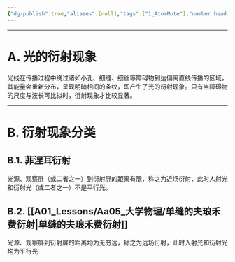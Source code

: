 ```yaml
---
{"dg-publish":true,"aliases":[null],"tags":["1_AtomNote"],"number headings":"auto, first-level 1, max 6, A.1.","Created-Date":"2023-05-11 10:26:09","Modified-Date":"2024-04-18 11:53:30","permalink":"/A01_Lessons/Aa05_大学物理/光的衍射/","dgPassFrontmatter":true}
---
```


---

# A. 光的衍射现象

光线在传播过程中绕过诸如小孔、细缝、细丝等障碍物到达偏离直线传播的区域，其能量会重新分布，呈现明暗相间的条纹，即产生了光的衍射现象。只有当障碍物的尺度与波长可比拟时，衍射现象才比较显著。



---

# B. 衍射现象分类

## B.1. 菲涅耳衍射

光源、观察屏（或二者之一）到衍射屏的距离有限，称之为近场衍射，此时人射光和衍射光（或二者之一）不是平行光。

## B.2. [[A01_Lessons/Aa05_大学物理/单缝的夫琅禾费衍射\|单缝的夫琅禾费衍射]]

光源、观察屏到衍射屏的距离均为无穷远，称之为远场衍射，此时入射光和衍射光均为平行光


